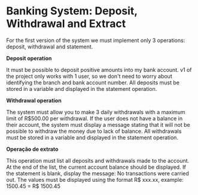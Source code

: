 # Banking System: Deposit, Withdrawal and Extract
For the first version of the system we must implement only 3 operations: deposit, withdrawal and statement.

**Deposit operation**

It must be possible to deposit positive amounts into my bank account. v1 of the project only works with 1 user, so we don't need to worry about identifying the branch and bank account number. All deposits must be stored in a variable and displayed in the statement operation.

**Withdrawal operation**

The system must allow you to make 3 daily withdrawals with a maximum limit of R$500.00 per withdrawal. If the user does not have a balance in their account, the system must display a message stating that it will not be possible to withdraw the money due to lack of balance. All withdrawals must be stored in a variable and displayed in the statement operation.

**Operação de extrato**

This operation must list all deposits and withdrawals made to the account. At the end of the list, the current account balance should be displayed. If the statement is blank, display the message: No transactions were carried out.
The values ​​must be displayed using the format R$ xxx.xx, example:
1500.45 = R$ 1500.45
